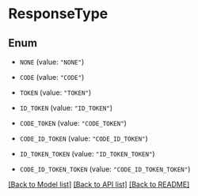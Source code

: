 # ResponseType

## Enum


* `NONE` (value: `"NONE"`)

* `CODE` (value: `"CODE"`)

* `TOKEN` (value: `"TOKEN"`)

* `ID_TOKEN` (value: `"ID_TOKEN"`)

* `CODE_TOKEN` (value: `"CODE_TOKEN"`)

* `CODE_ID_TOKEN` (value: `"CODE_ID_TOKEN"`)

* `ID_TOKEN_TOKEN` (value: `"ID_TOKEN_TOKEN"`)

* `CODE_ID_TOKEN_TOKEN` (value: `"CODE_ID_TOKEN_TOKEN"`)


[[Back to Model list]](../README.md#documentation-for-models) [[Back to API list]](../README.md#documentation-for-api-endpoints) [[Back to README]](../README.md)


